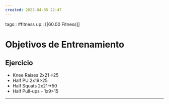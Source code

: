 ```yaml
---
created: 2023-04-05 22:47
---
```

tags:: #fitness
up:: [[60.00 Fitness]]
# Objetivos de Entrenamiento

## Ejercicio
- Knee Raises 2x21->25
- Half PU 2x19>25
- Half Squats 2x21->50
- Half Pull-ups - 1x9>15

___
